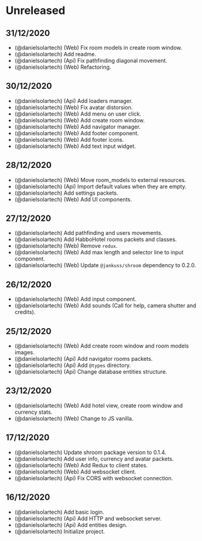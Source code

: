 # Unreleased

## 31/12/2020
- (@danielsolartech) (Web) Fix room models in create room window.
- (@danielsolartech) Add readme.
- (@danielsolartech) (Api) Fix pathfinding diagonal movement.
- (@danielsolartech) (Web) Refactoring.

## 30/12/2020
- (@danielsolartech) (Api) Add loaders manager.
- (@danielsolartech) (Web) Fix avatar distorsion.
- (@danielsolartech) (Web) Add menu on user click.
- (@danielsolartech) (Web) Add create room window.
- (@danielsolartech) (Web) Add navigator manager.
- (@danielsolartech) (Web) Add footer component.
- (@danielsolartech) (Web) Add footer icons.
- (@danielsolartech) (Web) Add text input widget.

## 28/12/2020
- (@danielsolartech) (Web) Move room_models to external resources.
- (@danielsolartech) (Api) Import default values when they are empty.
- (@danielsolartech) Add settings packets.
- (@danielsolartech) (Web) Add UI components.

## 27/12/2020
- (@danielsolartech) Add pathfinding and users movements.
- (@danielsolartech) Add HabboHotel rooms packets and classes.
- (@danielsolartech) (Web) Remove `redux`.
- (@danielsolartech) (Web) Add max length and selector line to input component.
- (@danielsolartech) (Web) Update `@jankuss/shroom` dependency to 0.2.0.

## 26/12/2020
- (@danielsolartech) (Web) Add input component.
- (@danielsolartech) (Web) Add sounds (Call for help, camera shutter and credits).

## 25/12/2020
- (@danielsolartech) (Web) Add create room window and room models images.
- (@danielsolartech) (Api) Add navigator rooms packets.
- (@danielsolartech) (Api) Add `@types` directory.
- (@danielsolartech) (Api) Change database entities structure.

## 23/12/2020
- (@danielsolartech) (Web) Add hotel view, create room window and currency stats.
- (@danielsolartech) (Web) Change to JS vanilla.

## 17/12/2020
- (@danielsolartech) Update shroom package version to 0.1.4.
- (@danielsolartech) Add user info, currency and avatar packets.
- (@danielsolartech) (Web) Add Redux to client states.
- (@danielsolartech) (Web) Add websocket client.
- (@danielsolartech) (Api) Fix CORS with websocket connection.

## 16/12/2020
- (@danielsolartech) Add basic login.
- (@danielsolartech) (Api) Add HTTP and websocket server.
- (@danielsolartech) (Api) Add entities design.
- (@danielsolartech) Initialize project.
